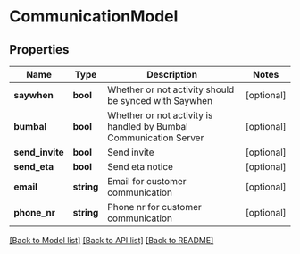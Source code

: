 # CommunicationModel

## Properties
Name | Type | Description | Notes
------------ | ------------- | ------------- | -------------
**saywhen** | **bool** | Whether or not activity should be synced with Saywhen | [optional] 
**bumbal** | **bool** | Whether or not activity is handled by Bumbal Communication Server | [optional] 
**send_invite** | **bool** | Send invite | [optional] 
**send_eta** | **bool** | Send eta notice | [optional] 
**email** | **string** | Email for customer communication | [optional] 
**phone_nr** | **string** | Phone nr for customer communication | [optional] 

[[Back to Model list]](../README.md#documentation-for-models) [[Back to API list]](../README.md#documentation-for-api-endpoints) [[Back to README]](../README.md)


